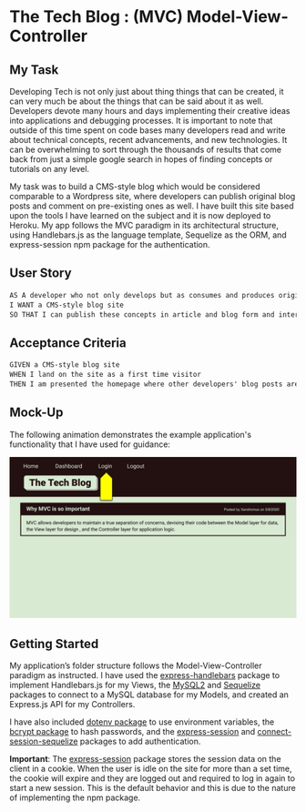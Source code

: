 # The Tech Blog : (MVC) Model-View-Controller

## My Task

Developing Tech is not only just about thing things that can be created, it can very much be about the things that can be said about it as well. Developers devote many hours and days implementing their creative ideas into applications and debugging processes. It is important to note that outside of this time spent on code bases many developers read and write about technical concepts, recent advancements, and new technologies. It can be overwhelming to sort through the thousands of results that come back from just a simple google search in hopes of finding concepts or tutorials on any level.

My task was to build a CMS-style blog which would be considered comparable to a Wordpress site, where developers can publish original blog posts and comment on pre-existing ones as well. I have built this site based upon the tools I have learned on the subject and it is now deployed to Heroku. My app follows the MVC paradigm in its architectural structure, using Handlebars.js as the language template, Sequelize as the ORM, and express-session npm package for the authentication.

## User Story

```md
AS A developer who not only develops but as consumes and produces original proof of concept on the subject as well
I WANT a CMS-style blog site
SO THAT I can publish these concepts in article and blog form and interact with other who want the same
```

## Acceptance Criteria

```md
GIVEN a CMS-style blog site
WHEN I land on the site as a first time visitor
THEN I am presented the homepage where other developers' blog posts are viewable if there are pre-existing entries; in navigation bar I can see a homepage link as well as a login link
```

## Mock-Up

The following animation demonstrates the example application's functionality that I have used for guidance:

![Animation cycles through signing into the app, clicking on buttons, and updating blog posts.](./Assets/14-mvc-homework-demo-01.gif) 

## Getting Started

My application’s folder structure follows the Model-View-Controller paradigm as instructed. I have used the [express-handlebars](https://www.npmjs.com/package/express-handlebars) package to implement Handlebars.js for my Views, the [MySQL2](https://www.npmjs.com/package/mysql2) and [Sequelize](https://www.npmjs.com/package/sequelize) packages to connect to a MySQL database for my Models, and created an Express.js API for my Controllers.

I have also included [dotenv package](https://www.npmjs.com/package/dotenv) to use environment variables, the [bcrypt package](https://www.npmjs.com/package/bcrypt) to hash passwords, and the [express-session](https://www.npmjs.com/package/express-session) and [connect-session-sequelize](https://www.npmjs.com/package/connect-session-sequelize) packages to add authentication.

**Important**: The [express-session](https://www.npmjs.com/package/express-session) package stores the session data on the client in a cookie. When the user is idle on the site for more than a set time, the cookie will expire and they are logged out and required to log in again to start a new session. This is the default behavior and this is due to the nature of implementing the npm package.